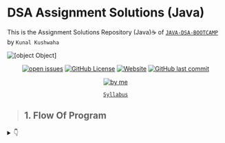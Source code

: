 # DSA Assignment Solutions (Java)
This is the Assignment Solutions Repository (Java)☕ of [`JAVA-DSA-BOOTCAMP`](https://github.com/kunal-kushwaha/DSA-Bootcamp-Java) by `Kunal Kushwaha`

![[object Object]](https://socialify.git.ci/Soumajit-Roy/DSA-Assignment-Solution/image?description=1&font=KoHo&logo=https%3A%2F%2Fi.ibb.co%2FxgKq93p%2Fpngaaa-com-3716268.png&owner=1&pattern=Circuit%20Board&theme=Dark)

<div align="center">

<a href="https://github.com/Soumajit-Roy/DSA-Assignment-Solution/issues"><img alt="open issues" src="https://img.shields.io/bitbucket/issues-raw/Soumajit-Roy/DSA-Assignment-Solution?style=flat-square"></a>
<a href="https://github.com/Soumajit-Roy/DSA-Assignment-Solution/blob/main/LICENSE"><img alt="GitHub License" src="https://img.shields.io/github/license/Soumajit-Roy/DSA-Assignment-Solution?style=flat-square"></a>
<a href="https://soumajit-roy.github.io/DSA-Assignment-Solution/"><img alt="Website" src="https://img.shields.io/website?style=flat-square&url=https%3A%2F%2Fsoumajit-roy.github.io%2FDSA-Assignment-Solution%2F"></a>
<a href="https://github.com/Soumajit-Roy/DSA-Assignment-Solution/commits/main"><img alt="GitHub last commit" src="https://img.shields.io/github/last-commit/Soumajit-Roy/DSA-Assignment-Solution?style=flat-square"></a>

<a href="https://github.com/Soumajit-Roy"><img alt="by me" src="https://i.ibb.co/MB6mvwt/by-soumajit-roy.png"></a>

</div>
<div align="center">

[`Syllabus`](https://github.com/kunal-kushwaha/DSA-Bootcamp-Java/blob/main/SYLLABUS.md)

</div>

>## 1. Flow Of Program
<details>
  <summary>👇</summary>
  
  0. [Questions](https://github.com/Soumajit-Roy/DSA-Assignment-Solution/blob/main/Flow%20Of%20Program/00%20Questions.md)
  1. [Q1 Solution](Flow%20Of%20Program/Q1%20Solution.md)
  2. [Q2 Solution](Flow%20Of%20Program/Q2%20Solution.md)
  3. [Q3 Solution](Flow%20Of%20Program/Q3%20Solution.md)
  4. [Q4 Solution](Flow%20Of%20Program/Q4%20Solution.md)
  5. [Q5 Solution](Flow%20Of%20Program/Q5%20Solution.md)
</details>